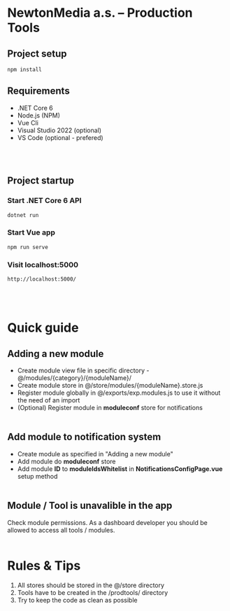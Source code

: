 # **NewtonMedia a.s. – Production Tools**

## **Project setup**
```
npm install
```

## **Requirements**
- .NET Core 6
- Node.js (NPM)
- Vue Cli
- Visual Studio 2022 (optional)
- VS Code (optional - prefered)


<br /> <br />

## **Project startup**
### Start .NET Core 6 API
```
dotnet run
```

### Start Vue app
```
npm run serve
```

### Visit localhost:5000
```
http://localhost:5000/
```

<br /> <br />

# **Quick guide**

## Adding a new module
- Create module view file in specific directory - @/modules/{category}/{moduleName}/
- Create module store in @/store/modules/{moduleName}.store.js
- Register module globally in @/exports/exp.modules.js to use it without the need of an import
- (Optional) Register module in **moduleconf** store for notifications
<br /><br />

## Add module to notification system
- Create module as specified in "Adding a new module"
- Add module do **moduleconf** store
- Add module **ID** to **moduleIdsWhitelist** in **NotificationsConfigPage.vue** setup method
<br /><br />


## Module / Tool is unavalible in the app
Check module permissions. As a dashboard developer you should be allowed to access all tools / modules.
<br /><br />


# **Rules & Tips**
1. All stores should be stored in the @/store directory
2. Tools have to be created in the /prodtools/ directory
3. Try to keep the code as clean as possible 
